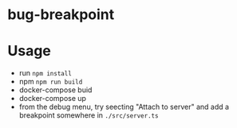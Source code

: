 # bug-breakpoint
# Usage
 * run `npm install`
 * npm `npm run build`
 * docker-compose buid
 * docker-compose up
 * from the debug menu, try seecting "Attach to server" and add a breakpoint somewhere in `./src/server.ts` 
